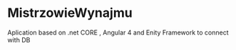 # MistrzowieWynajmu
Aplication based on .net CORE , Angular 4 and Enity Framework to connect with DB
